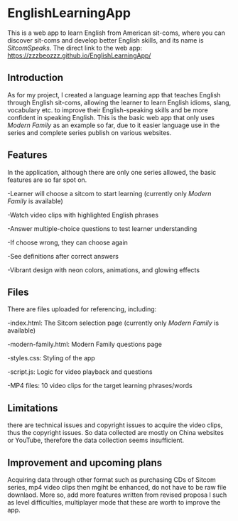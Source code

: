# EnglishLearningApp
This is a web app to learn English from American sit-coms, where you can discover sit-coms and develop better English skills, and its name is *SitcomSpeaks*. The direct link to the web app: https://zzzbeozzz.github.io/EnglishLearningApp/  

## Introduction 
As for my project, I created a language learning app  that teaches English through English sit-coms, allowing the learner to learn English idioms, slang, vocabulary etc. to improve their English-speaking skills and be more confident in speaking English. This is the basic web app that only uses *Modern Family* as an example so far, due to it easier language use in the series and complete series publish on various websites. 

## Features 
In the application, although there are only one series allowed, the basic features are so far spot on.

-Learner will choose a sitcom to start learning (currently only *Modern Family* is available)

-Watch video clips with highlighted English phrases

-Answer multiple-choice questions to test learner understanding

-If choose wrong, they can choose again

-See definitions after correct answers

-Vibrant design with neon colors, animations, and glowing effects

## Files
There are files uploaded for referencing, including:

-index.html: The Sitcom selection page (currently only *Modern Family* is available)

-modern-family.html: Modern Family questions page

-styles.css: Styling of the app

-script.js: Logic for video playback and questions

-MP4 files: 10 video clips for the target learning phrases/words

## Limitations 
there are technical issues and copyright issues to acquire the video clips, thus the copyright issues. 
So data collected are mostly on China websites or YouTube, therefore the data collection seems insufficient. 

## Improvement and upcoming plans 
Acquiring data through other format such as purchasing CDs of Sitcom series, mp4 video clips then mgiht be enhanced, do not have to be raw file downlaod. More so, add more features written from revised proposa l such as level difficulties, multiplayer mode that these are worth to improve the app.




